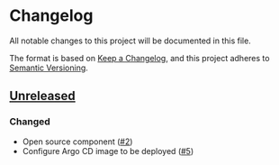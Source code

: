 # Changelog
All notable changes to this project will be documented in this file.

The format is based on [Keep a Changelog](https://keepachangelog.com/en/1.0.0/),
and this project adheres to [Semantic Versioning](https://semver.org/spec/v2.0.0.html).

## [Unreleased]
### Changed

- Open source component ([#2])
- Configure Argo CD image to be deployed ([#5])

[Unreleased]: https://github.com/projectsyn/component-steward/compare/c2d5a1dab17a203cc78c1ed589ad07d7fc820d7d..HEAD
[#2]: https://github.com/projectsyn/component-steward/pull/2
[#5]: https://github.com/projectsyn/component-steward/pull/5
